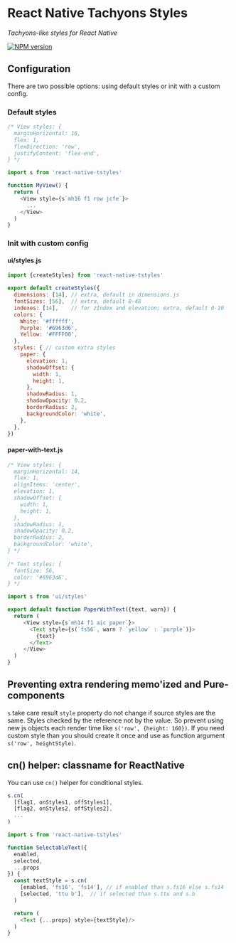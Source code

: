 # React Native Tachyons Styles

_Tachyons-like styles for React Native_

[![NPM version](https://img.shields.io/npm/v/react-native-tstyles.svg)](https://www.npmjs.com/package/react-native-tstyles)


## Configuration

There are two possible options: using default styles or init with a custom
config.

### Default styles

```js
/* View styles: {
  marginHorizontal: 16,
  flex: 1,
  flexDirection: 'row',
  justifyContent: 'flex-end',
} */

import s from 'react-native-tstyles'

function MyView() {
  return (
    <View style={s`mh16 f1 row jcfe`}>
      ...
    </View>
  )  
}
```

### Init with custom config

#### ui/styles.js

```js
import {createStyles} from 'react-native-tstyles'

export default createStyles({
  dimensions: [14], // extra, default in dimensions.js
  fontSizes: [56],  // extra, default 0-48
  indexes: [14],    // for zIndex and elevation; extra, default 0-10
  colors: {
    White: '#ffffff',
    Purple: '#6963d6',
    Yellow: '#FFFF00',
  },
  styles: { // custom extra styles
    paper: {
      elevation: 1,
      shadowOffset: {
        width: 1,
        height: 1,
      },
      shadowRadius: 1,
      shadowOpacity: 0.2,
      borderRadius: 2,
      backgroundColor: 'white', 
    },
  },
})
```

#### paper-with-text.js

```js
/* View styles: {
  marginHorizontal: 14,
  flex: 1,
  alignItems: 'center',
  elevation: 1,
  shadowOffset: {
    width: 1,
    height: 1,
  },
  shadowRadius: 1,
  shadowOpacity: 0.2,
  borderRadius: 2,
  backgroundColor: 'white',
} */
  
/* Text styles: {
  fontSize: 56,
  color: '#6963d6',
} */

import s from 'ui/styles'

export default function PaperWithText({text, warn}) {
  return (
     <View style={s`mh14 f1 aic paper`}>
       <Text style={s(`fs56`, warn ? `yellow` : `purple`)}>
         {text}
       </Text>
     </View>
  )
}
```

## Preventing extra rendering memo'ized and Pure- components

`s` take care result `style` property do not change if source styles are the same.
Styles checked by the reference not by the value. So prevent using new js
objects each render time like `s('row', {height: 160})`. If you need custom
style than you should create it once and use as function argument
`s('row', heightStyle)`.

## cn() helper: classname for ReactNative

You can use `cn()` helper for conditional styles. 

```js
s.cn(
  [flag1, onStyles1, offStyles1],
  [flag2, onStyles2, offStyles2],
  ...
)
```

```js
import s from 'react-native-tstyles'

function SelectableText({
  enabled,
  selected,
  ...props
}) {
  const textStyle = s.cn(
    [enabled, 'fs16', 'fs14'], // if enabled than s.fs16 else s.fs14
    [selected, 'ttu b'],  // if selected than s.ttu and s.b
  )

  return (
    <Text {...props} style={textStyle}/>
  )
}
```
